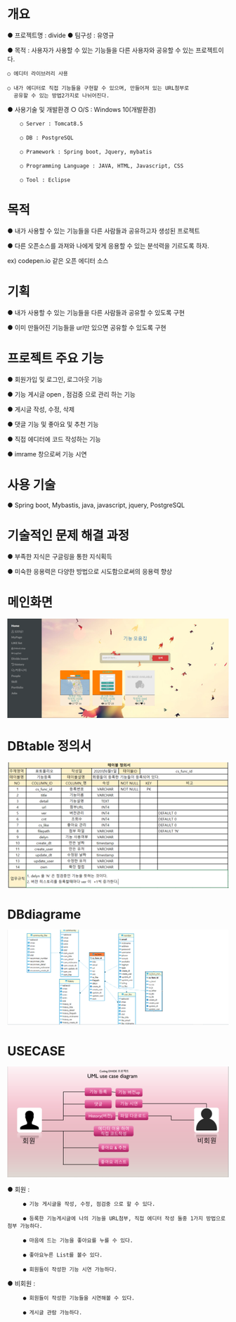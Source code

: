 # 개요
● 프로젝트명 : divide
● 팀구성 : 유영규

● 목적 : 사용자가 사용할 수 있는 기능들을 다른 사용자와 공유할 수 있는 프로젝트이다.
   
    ○ 에디터 라이브러리 사용

    ○ 내가 에디터로 직접 기능들을 구현할 수 있으며, 만들어져 있는 URL첨부로
      공유할 수 있는 방법2가지로 나뉘어진다.

● 사용기술 및 개발환경
        ○ O/S : Windows 10(개발환경) 

        ○ Server : Tomcat8.5

        ○ DB : PostgreSQL

        ○ Pramework : Spring boot, Jquery, mybatis

        ○ Programming Language : JAVA, HTML, Javascript, CSS
        
        ○ Tool : Eclipse

# 목적
● 내가 사용할 수 있는 기능들을 다른 사람들과 공유하고자 생성된 프로젝트

● 다른 오픈소스를 과져와 나에게 맞게 응용할 수 있는 분석력을 기르도록 하자.

ex) codepen.io 같은 오픈 에디터 소스

# 기획 
● 내가 사용할 수 있는 기능들을 다른 사람들과 공유할 수 있도록 구현

● 이미 만들어진 기능들을 url만 있으면 공유할 수 있도록 구현

# 프로젝트 주요 기능
● 회원가입 및 로그인, 로그아웃 기능 

● 기능 게시글 open , 점검중 으로 관리 하는 기능

● 게시글 작성, 수정, 삭제 

● 댓글 기능 및 좋아요 및 추천 기능 

● 직접 에디터에 코드 작성하는 기능 

● imrame 창으로써 기능 시연 

# 사용 기술 
● Spring boot, Mybastis, java, javascript, jquery, PostgreSQL

# 기술적인 문제 해결 과정

● 부족한 지식은 구글링을 통한 지식획득

● 미숙한 응용력은 다양한 방법으로 시도함으로써의 응용력 향상

# 메인화면
![repimg.PNG](./resource/readmeimg/repimg.PNG)

# DBtable 정의서
![DB테이블정의서.PNG](./resource/readmeimg/DB테이블정의서.PNG)

# DBdiagrame
![DBdiagrame.PNG](./resource/readmeimg/DBdiagrame.PNG)


# USECASE 
![divideUML.PNG](./resource/readmeimg/divideUML.PNG)

● 회원 :

         ● 기능 게시글을 작성, 수정, 점검중 으로 할 수 있다.

         ● 등록한 기능게시글에 나의 기능을 URL첨부, 직접 에디터 작성 둘중 1가지 방법으로 첨부 가능하다.

         ● 마음에 드는 기능을 좋아요를 누를 수 있다.

         ● 좋아요누른 List를 볼수 있다.

         ● 회원들이 작성한 기능 시연 가능하다.

● 비회원 : 

         ● 회원들이 작성한 기능들을 시연해볼 수 있다.

         ● 게시글 관람 가능하다.



